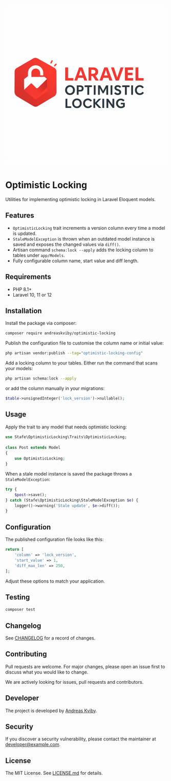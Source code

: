 ![Optimistic Locking](A58353EE-F4C4-41D8-83F3-BD5BA9EED5AB.png)

# Optimistic Locking

Utilities for implementing optimistic locking in Laravel Eloquent models.

## Features

- `OptimisticLocking` trait increments a version column every time a model is updated.
- `StaleModelException` is thrown when an outdated model instance is saved and exposes the changed values via `diff()`.
- Artisan command `schema:lock --apply` adds the locking column to tables under `app/Models`.
- Fully configurable column name, start value and diff length.

## Requirements

- PHP 8.1+
- Laravel 10, 11 or 12

## Installation

Install the package via composer:

```bash
composer require andreaskviby/optimistic-locking
```

Publish the configuration file to customise the column name or initial value:

```bash
php artisan vendor:publish --tag="optimistic-locking-config"
```

Add a locking column to your tables. Either run the command that scans your models:

```bash
php artisan schema:lock --apply
```

or add the column manually in your migrations:

```php
$table->unsignedInteger('lock_version')->nullable();
```

## Usage

Apply the trait to any model that needs optimistic locking:

```php
use Stafe\OptimisticLocking\Traits\OptimisticLocking;

class Post extends Model
{
    use OptimisticLocking;
}
```

When a stale model instance is saved the package throws a `StaleModelException`:

```php
try {
    $post->save();
} catch (Stafe\OptimisticLocking\StaleModelException $e) {
    logger()->warning('Stale update', $e->diff());
}
```

## Configuration

The published configuration file looks like this:

```php
return [
    'column' => 'lock_version',
    'start_value' => 1,
    'diff_max_len' => 250,
];
```

Adjust these options to match your application.

## Testing

```bash
composer test
```

## Changelog

See [CHANGELOG](CHANGELOG.md) for a record of changes.

## Contributing

Pull requests are welcome. For major changes, please open an issue first to discuss what you would like to change.

We are actively looking for issues, pull requests and contributors.

## Developer

The project is developed by [Andreas Kviby](https://github.com/andreaskviby).

## Security

If you discover a security vulnerability, please contact the maintainer at developer@example.com.

## License

The MIT License. See [LICENSE.md](LICENSE.md) for details.

